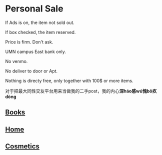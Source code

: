 # Personal Sale

If Ads is on, the item not sold out. 

If box checked, the item reserved.

Price is firm. Don't ask. 

UMN campus East bank only. 

No venmo. 

No deliver to door or Apt. 

Nothing is directy free, only together with 100$ or more items.

对于把最大同性交友平台用来当做我的二手post，我的内心**深háo感wú愧bō疚dòng**



## [Books](https://github.com/radium0729/Personal-Sale/blob/master/Books.md)

## [Home](https://github.com/radium0729/Personal-Sale/blob/master/Home.md)

## [Cosmetics](https://github.com/radium0729/Personal-Sale/blob/master/Cosmetics.md)



